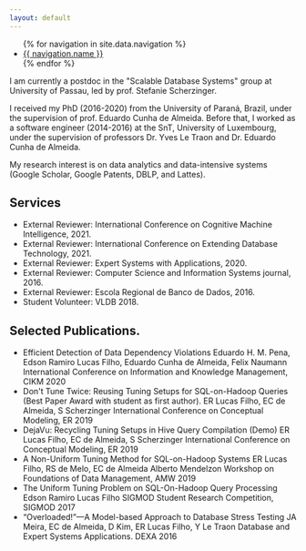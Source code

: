 ```yaml
---
layout: default
---
```


<ul>
{% for navigation in site.data.navigation %}
  <li>
    <a href="https://erlfilho.github.io/{{ navigation.link }}">
      {{ navigation.name }}
    </a>
  </li>
{% endfor %}
</ul>

I am currently a postdoc in the "Scalable Database Systems" group at University of Passau, led by prof. Stefanie Scherzinger.

I received my PhD (2016-2020) from the University of Paraná, Brazil, under the supervision of prof. Eduardo Cunha de Almeida. Before that, I worked as a software engineer (2014-2016) at the SnT, University of Luxembourg, under the supervision of professors Dr. Yves Le Traon and Dr. Eduardo Cunha de Almeida.

My research interest is on data analytics and data-intensive systems (Google Scholar, Google Patents, DBLP, and Lattes).

## Services

- External Reviewer: International Conference on Cognitive Machine Intelligence, 2021.
- External Reviewer: International Conference on Extending Database Technology, 2021.
- External Reviewer: Expert Systems with Applications, 2020.
- External Reviewer: Computer Science and Information Systems journal, 2016.
- External Reviewer: Escola Regional de Banco de Dados, 2016.
- Student Volunteer: VLDB 2018.

## Selected Publications.

- Efficient Detection of Data Dependency Violations
  Eduardo H. M. Pena, Edson Ramiro Lucas Filho, Eduardo Cunha de Almeida, Felix Naumann
  International Conference on Information and Knowledge Management, CIKM 2020
- Don't Tune Twice: Reusing Tuning Setups for SQL-on-Hadoop Queries
  (Best Paper Award with student as first author).
  ER Lucas Filho, EC de Almeida, S Scherzinger
  International Conference on Conceptual Modeling, ER 2019
- DejaVu: Recycling Tuning Setups in Hive Query Compilation (Demo)
  ER Lucas Filho, EC de Almeida, S Scherzinger
  International Conference on Conceptual Modeling, ER 2019
- A Non-Uniform Tuning Method for SQL-on-Hadoop Systems
  ER Lucas Filho, RS de Melo, EC de Almeida
  Alberto Mendelzon Workshop on Foundations of Data Management, AMW 2019
- The Uniform Tuning Problem on SQL-On-Hadoop Query Processing
  Edson Ramiro Lucas Filho
  SIGMOD Student Research Competition, SIGMOD 2017
- “Overloaded!”—A Model-based Approach to Database Stress Testing
  JA Meira, EC de Almeida, D Kim, ER Lucas Filho, Y Le Traon
  Database and Expert Systems Applications. DEXA 2016
